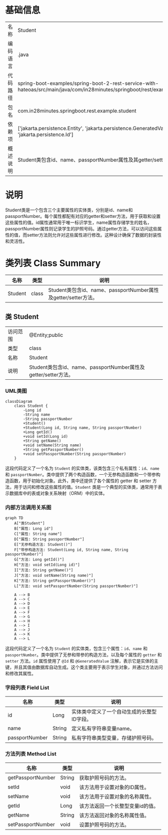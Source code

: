 # 基础信息

|      |      |
|------|------|
| 名称 | Student |
| 编码语言 | .java |
| 代码路径 | spring-boot-examples/spring-boot-2-rest-service-with-hateoas/src/main/java/com/in28minutes/springboot/rest/example/student/Student.java |
| 包名 | com.in28minutes.springboot.rest.example.student |
| 依赖项 | ['jakarta.persistence.Entity', 'jakarta.persistence.GeneratedValue', 'jakarta.persistence.Id'] |
| 概述说明 | Student类包含id、name、passportNumber属性及其getter/setter方法。 |

# 说明

Student类是一个包含三个主要属性的实体类，分别是id、name和passportNumber。每个属性都配有对应的getter和setter方法，用于获取和设置这些属性的值。id属性通常用于唯一标识学生，name属性存储学生的姓名，passportNumber属性则记录学生的护照号码。通过getter方法，可以访问这些属性的值，而setter方法则允许对这些属性进行修改。这种设计确保了数据的封装性和灵活性。

# 类列表 Class Summary

| 名称   | 类型  | 说明 |
|-------|------|-------------|
| Student | class | Student类包含id、name、passportNumber属性及getter/setter方法。 |



## 类 Student

|      |      |
|------|------|
| 访问范围 | @Entity;public |
| 类型 | class |
| 名称 | Student |
| 说明 | Student类包含id、name、passportNumber属性及getter/setter方法。 |


### UML类图

```mermaid
classDiagram
    class Student {
        -Long id
        -String name
        -String passportNumber
        +Student()
        +Student(Long id, String name, String passportNumber)
        +Long getId()
        +void setId(Long id)
        +String getName()
        +void setName(String name)
        +String getPassportNumber()
        +void setPassportNumber(String passportNumber)
    }
```

这段代码定义了一个名为 `Student` 的实体类，该类包含三个私有属性：`id`、`name` 和 `passportNumber`。类中提供了两个构造函数，一个无参构造函数和一个带参构造函数，用于初始化对象。此外，类中还提供了各个属性的 getter 和 setter 方法，用于访问和修改这些属性的值。`Student` 类是一个典型的实体类，通常用于表示数据库中的表或对象关系映射（ORM）中的实体。


### 内部方法调用关系图

```mermaid
graph TD
    A["类Student"]
    B["属性: Long id"]
    C["属性: String name"]
    D["属性: String passportNumber"]
    E["无参构造方法: Student()"]
    F["带参构造方法: Student(Long id, String name, String passportNumber)"]
    G["方法: Long getId()"]
    H["方法: void setId(Long id)"]
    I["方法: String getName()"]
    J["方法: void setName(String name)"]
    K["方法: String getPassportNumber()"]
    L["方法: void setPassportNumber(String passportNumber)"]

    A --> B
    A --> C
    A --> D
    A --> E
    A --> F
    A --> G
    A --> H
    A --> I
    A --> J
    A --> K
    A --> L
```

这段代码定义了一个名为 `Student` 的实体类，包含三个属性：`id`、`name` 和 `passportNumber`。类中提供了无参和带参的构造方法，以及每个属性的 `getter` 和 `setter` 方法。`id` 属性使用了 `@Id` 和 `@GeneratedValue` 注解，表示它是实体的主键，并且其值由数据库自动生成。这个类主要用于表示学生对象，并通过方法访问和修改其属性。

### 字段列表 Field List

| 名称  | 类型  | 说明 |
|-------|-------|------|
| id | Long | 实体类中定义了一个自动生成的长整型ID字段。 |
| name | String | 定义私有字符串变量name。 |
| passportNumber | String | 私有字符串类型变量，存储护照号码。 |

### 方法列表 Method List

| 名称  | 类型  | 说明 |
|-------|-------|------|
| getPassportNumber | String | 获取护照号码的方法。 |
| setId | void | 该方法用于设置对象的ID属性。 |
| setName | void | 该方法用于设置对象的名称属性。 |
| getId | Long | 该方法返回一个长整型变量id的值。 |
| getName | String | 该方法返回对象的名称属性值。 |
| setPassportNumber | void | 设置护照号码的方法。 |




